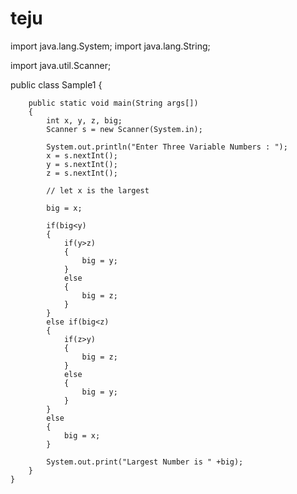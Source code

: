 # teju

import java.lang.System;
import java.lang.String;

import java.util.Scanner;

public class Sample1 {
	

	
	
	    public static void main(String args[])
	    {
	        int x, y, z, big;
	        Scanner s = new Scanner(System.in);
			
	        System.out.println("Enter Three Variable Numbers : ");
	        x = s.nextInt();
	        y = s.nextInt();
	        z = s.nextInt();
	        
	        // let x is the largest
	        
	        big = x;
	        
	        if(big<y)
	        {
	            if(y>z)
	            {
	                big = y;
	            }
	            else
	            {
	                big = z;
	            }
	        }
	        else if(big<z)
	        {
	            if(z>y)
	            {
	                big = z;
	            }
	            else
	            {
	                big = y;
	            }
	        }
	        else
	        {
	            big = x;
	        }
			
	        System.out.print("Largest Number is " +big);
	    }
	}

